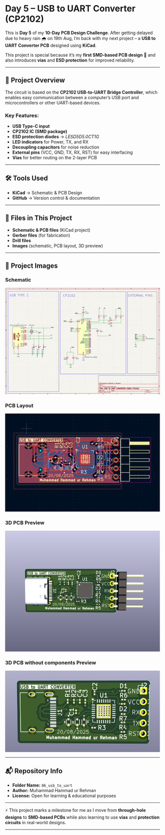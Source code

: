 # Day 5 – USB to UART Converter (CP2102)

This is **Day 5** of my **10-Day PCB Design Challenge**.
After getting delayed due to heavy rain 🌧️ on 19th Aug, I’m back with my next project – a **USB to UART Converter PCB** designed using **KiCad**.

This project is special because it’s my **first SMD-based PCB design** 🎉 and also introduces **vias** and **ESD protection** for improved reliability.

---

## 📜 Project Overview

The circuit is based on the **CP2102 USB-to-UART Bridge Controller**, which enables easy communication between a computer’s USB port and microcontrollers or other UART-based devices.

### Key Features:

* **USB Type-C input**
* **CP2102 IC (SMD package)**
* **ESD protection diodes** → *LESD5D5.0CT1G*
* **LED indicators** for Power, TX, and RX
* **Decoupling capacitors** for noise reduction
* **External pins** (VCC, GND, TX, RX, RST) for easy interfacing
* **Vias** for better routing on the 2-layer PCB

---

## 🛠 Tools Used

* **KiCad** → Schematic & PCB Design
* **GitHub** → Version control & documentation

---

## 📂 Files in This Project

* **Schematic & PCB files** (KiCad project)
* **Gerber files** (for fabrication)
* **Drill files**
* **Images** (schematic, PCB layout, 3D preview)

---

## 📸 Project Images

### Schematic

![Schematic](images/schematic.png)

### PCB Layout

![Layout](images/layout.png)

### 3D PCB Preview

![3D PCB](images/boardC.png)

### 3D PCB without components Preview

![3D PCB](images/board.png)

---

## 📬 Repository Info

* **Folder Name:** `06_usb_to_uart`
* **Author:** Muhammad Hammad ur Rehman
* **License:** Open for learning & educational purposes

---

⚡ This project marks a milestone for me as I move from **through-hole designs** to **SMD-based PCBs** while also learning to use **vias** and **protection circuits** in real-world designs.

---


